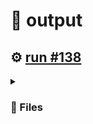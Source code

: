 # 📝  output 

## ⚙️ [run #138](https://github.com/jwenerd/ytm-dl/actions/runs/7581934754)

<details>

<summary>

### 📁 Files

</summary>

|                                                                       |lines|size|bytes |
|-----------------------------------------------------------------------|-----|----|------|
|[`output/library_subscriptions.csv` ](output/library_subscriptions.csv)|65   |4.0K|2622  |
|[`output/library_songs.csv` ](output/library_songs.csv)                |2537 |224K|226332|
|[`output/library_artists.csv` ](output/library_artists.csv)            |1994 |92K |90424 |
|[`output/library_albums.csv` ](output/library_albums.csv)              |933  |64K |65177 |
|[`output/history.csv` ](output/history.csv)                            |679  |68K |68316 |
|[`output/liked_songs.csv` ](output/liked_songs.csv)                    |1408 |124K|123506|

</details>